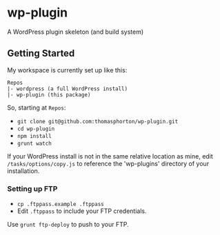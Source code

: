 # wp-plugin
A WordPress plugin skeleton (and build system)

## Getting Started
My workspace is currently set up like this:
```
Repos
|- wordpress (a full WordPress install)
|- wp-plugin (this package)
```

So, starting at `Repos`:
* `git clone git@github.com:thomasphorton/wp-plugin.git`
* `cd wp-plugin`
* `npm install`
* `grunt watch`

If your WordPress install is not in the same relative location as mine, edit `/tasks/options/copy.js` to reference the 'wp-plugins' directory of your installation.

### Setting up FTP
* `cp .ftppass.example .ftppass`
* Edit `.ftppass` to include your FTP credentials.

Use `grunt ftp-deploy` to push to your FTP.